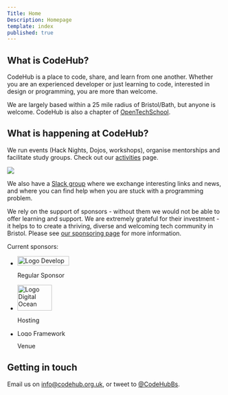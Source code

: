 ```yaml
---
Title: Home
Description: Homepage
template: index
published: true
---
```


## What is CodeHub?

<div class="intro inner">
  <p>CodeHub is a place to code, share, and learn from one another.  Whether you are an experienced developer or just learning to code, interested in design or programming, you are more than welcome.</p>

<p>We are largely based within a 25 mile radius of Bristol/Bath, but anyone is welcome. CodeHub is also a chapter of <a href="http://www.opentechschool.org/">OpenTechSchool</a>.</p>
</div>

## What is happening at CodeHub?

We run events (Hack Nights, Dojos, workshops), organise mentorships and facilitate study groups. Check out our [activities](/activities) page.

<div class="img-wrapper">
  <img class="resp" src="%base_url%/assets/doms.jpg" />
</div>

We also have a [Slack group](http://slack.codehub.org.uk) where we exchange interesting links and news, and where you can find help when you are stuck with a programming problem.

We rely on the support of sponsors - without them we would not be able to offer learning and support. We are extremely grateful for their investment - it helps to to create a thriving, diverse and welcoming tech community in Bristol. Please see [our sponsoring page](/sponsoring/) for more information.

<p>Current sponsors:</p>
<div class="flex-sponsors">
  <ul>
    <li>
      <a href="https://developme.training/"><img src="%base_url%/assets/developme.png" alt="Logo Develop Me" width="120" height="22"></a>
    <p>Regular Sponsor</p>
    </li>
    <li><a href="https://www.digitalocean.com/"><img src="%base_url%/assets/digitalocean.jpg" alt="Logo Digital Ocean" width="80" height="60"></a>
    <p>Hosting</p>
    </li>
    <li>
      <a href="https://www.frameworkbristol.co.uk/"><img src="%base_url%/assets/framework.png" alt="Logo Framework" width="175" height="15"></a>
      <p>Venue</p>
    </li>
  </ul>
</div>

## Getting in touch

Email us on [info@codehub.org.uk](mailto:info@codehub.org.uk), or tweet to [@CodeHubBs](https://twitter.com/CodehubBs).
